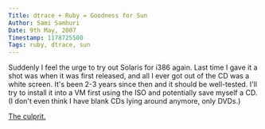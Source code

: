 ```yaml
---
Title: dtrace + Ruby = Goodness for Sun
Author: Sami Samhuri
Date: 9th May, 2007
Timestamp: 1178725500
Tags: ruby, dtrace, sun
---
```


Suddenly I feel the urge to try out Solaris for i386 again. Last time I gave it a shot was when it was first released, and all I ever got out of the CD was a white screen. It's been 2-3 years since then and it should be well-tested. I'll try to install it into a VM first using the ISO and potentially save myself a CD. (I don't even think I have blank CDs lying around anymore, only DVDs.)

<a href="http://joyeur.com/2007/05/07/dtrace-for-ruby-is-available">The culprit.</a>

